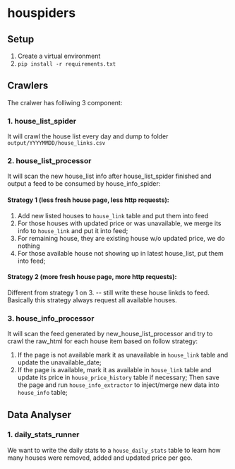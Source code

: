 # houspiders

## Setup
1. Create a virtual environment
2. `pip install -r requirements.txt`

## Crawlers

The cralwer has folliwing 3 component:

### 1. house_list_spider 
It will crawl the house list every day and dump to folder `output/YYYYMMDD/house_links.csv`

### 2. house_list_processor
It will scan the new house_list info after house_list_spider finished 
and output a feed to be consumed by house_info_spider:

#### Strategy 1 (less fresh house page, less http requests): 

 1. Add new listed houses to `house_link` table and put them into feed 
 2. For those houses with updated price or was unavailable, 
    we merge its info to `house_link` and put it into feed;
 3. For remaining house, they are existing house w/o updated price, we do nothing 
 4. For those available house not showing up in latest house_list, put them into feed;

#### Strategy 2 (more fresh house page, more http requests): 

 Different from strategy 1 on 3. -- still write these house linkds to feed.
 Basically this strategy always request all available houses.

### 3. house_info_processor
It will scan the feed generated by new_house_list_processor and try to crawl the 
raw_html for each house item based on follow strategy:

 1. If the page is not available mark it as unavailable in `house_link` table and update the unavailable_date;
 2. If the page is available, mark it as available in `house_link` table 
    and update its price in  `house_price_history` table if necessary;
    Then save the page and run `house_info_extractor` to inject/merge new data into `house_info` table;
        
## Data Analyser

### 1. daily_stats_runner
We want to write the daily stats to a `house_daily_stats` table to learn
how many houses were removed, added and updated price per geo.
